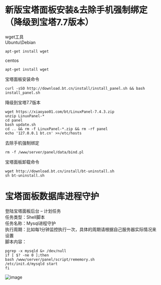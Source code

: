 # 新版宝塔面板安装&去除手机强制绑定（降级到宝塔7.7版本）
wget工具   
Ubuntu\Debian   
```
apt-get install wget
```
centos   
```
apt-get install wget
```
宝塔面板安装命令   
```
curl -sSO http://download.bt.cn/install/install_panel.sh && bash install_panel.sh
```
降级到宝塔7.7版本
```
wget https://xiaoyao01.com/bt/LinuxPanel-7.4.3.zip
unzip LinuxPanel-*
cd panel
bash update.sh
cd .. && rm -f LinuxPanel-*.zip && rm -rf panel
echo '127.0.0.1 bt.cn' >>/etc/hosts
```
去除手机强制绑定
```
rm -f /www/server/panel/data/bind.pl
```
宝塔面板卸载命令   
```
wget http://download.bt.cn/install/bt-uninstall.sh
sh bt-uninstall.sh
```
# 宝塔面板数据库进程守护
登陆宝塔面板后台 – 计划任务  
任务类型：Shell脚本  
任务名称：Mysql进程守护  
执行周期：比如每1分钟监控执行一次，具体的周期请根据自己服务器实际情况来设置  
脚本内容：  
```
pgrep -x mysqld &> /dev/null
if [ $? -ne 0 ];then
bash /www/server/panel/script/rememory.sh
/etc/init.d/mysqld start
fi
```
![image](https://i.postimg.cc/NMcMrRCb/y8lofp.jpg)

